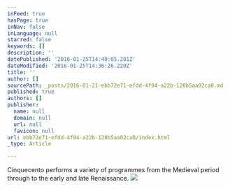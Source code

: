 ```yaml
---
inFeed: true
hasPage: true
inNav: false
inLanguage: null
starred: false
keywords: []
description: ''
datePublished: '2016-01-25T14:40:05.201Z'
dateModified: '2016-01-25T14:36:26.220Z'
title: ''
author: []
sourcePath: _posts/2016-01-21-ebb72e71-efdd-4f94-a22b-120b5aa02ca0.md
published: true
authors: []
publisher:
  name: null
  domain: null
  url: null
  favicon: null
url: ebb72e71-efdd-4f94-a22b-120b5aa02ca0/index.html
_type: Article

---
```

Cinquecento performs a variety of programmes from the Medieval period through to the early and late Renaissance. ![](https://the-grid-user-content.s3-us-west-2.amazonaws.com/c8a9654c-488f-4b06-8959-dfa8c87d24e9.jpg)
